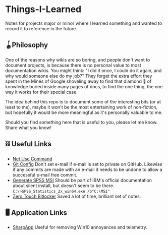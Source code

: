 # Things-I-Learned
Notes for projects major or minor where I learned something and wanted to record it to reference in the future. 

## 🪀Philosophy 
One of the reasons why wikis are so boring, and people don't want to document projects, is because there is no personal value to most documentation wikis. You might think: "I did it once, I could do it again, and why would someone else do my job?" They forget the extra effort they spent in the Mines of Google shoveling away to find that diamond 💎 of knowledge buried inside many pages of docs, to find the one thing, the one way it works for their special case.

The idea behind this repo is to document some of the interesting bits (or at least to me), maybe it won't be the most entertaining work of non-fiction, but hopefully it would be more meaningful as it's personally valuable to me. 

Should you find something here that is useful to you, please let me know. Share what you know! 

## ⛓ Useful Links 
- [Net Use Command](http://maxi-pedia.com/net+use+command)  
- [Git Config](https://linuxize.com/post/how-to-configure-git-username-and-email/) Don't set e-mail if e-mail is set to private on GitHub. Likewise if any commits are made with an e-mail it needs to be undone to allow a successful e-mail free commit. 
- [Generate SPSS MSI](https://www.ibm.com/support/pages/creating-microsoft-installer-msi-file-ibm-spss-statistics) Should be part of IBM's official documentation about silent install, but doesn't seem to be there. `C:\>SPSS_Statistics_2x_win64.exe /b"C:\MSI"`
- [Zero Touch Bitlocker](https://adameyob.com/2016/12/08/zero-touch-bitlocker-deployments/) Saved a lot of time, brilliant set of notes. 

## 🖥 Application Links 
- [SharpApp](https://www.builtbybel.com/ms-apps/sharpapp) Useful for removing Win10 annoyances and telemetry.
 

